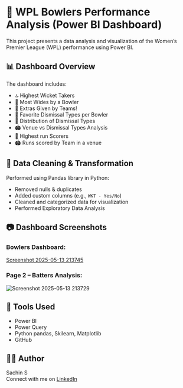 # 🏏 WPL Bowlers Performance Analysis (Power BI Dashboard)

This project presents a data analysis and visualization of the Women’s Premier League (WPL) performance using Power BI.

## 📊 Dashboard Overview

The dashboard includes:
- 🔝 Highest Wicket Takers
- 🚨 Most Wides by a Bowler
- 📌 Extras Given by Teams!
- 🎯 Favorite Dismissal Types per Bowler
- 🧠 Distribution of Dismissal Types
- 🏟️ Venue vs Dismissal Types Analysis
- 🏏 Highest run Scorers
- 🏟️ Runs scored by Team in a venue

## 🧹 Data Cleaning & Transformation

Performed using Pandas library in Python:
- Removed nulls & duplicates
- Added custom columns (e.g., `WKT - Yes/No`)
- Cleaned and categorized data for visualization
- Performed Exploratory Data Analysis

## 📷 Dashboard Screenshots

### Bowlers Dashboard:
[Screenshot 2025-05-13 213745](https://github.com/user-attachments/assets/5c1f1012-b919-43d1-9c08-d38d825de024)


### Page 2 – Batters Analysis:
![Screenshot 2025-05-13 213729](https://github.com/user-attachments/assets/d0f0a64b-61e9-47a0-b35e-d9188891fffa)


## 📌 Tools Used
- Power BI
- Power Query
- Python pandas, Skilearn, Matplotlib
- GitHub

## 🙋‍♀️ Author

Sachin S  
Connect with me on [LinkedIn](https://www.linkedin.com)

